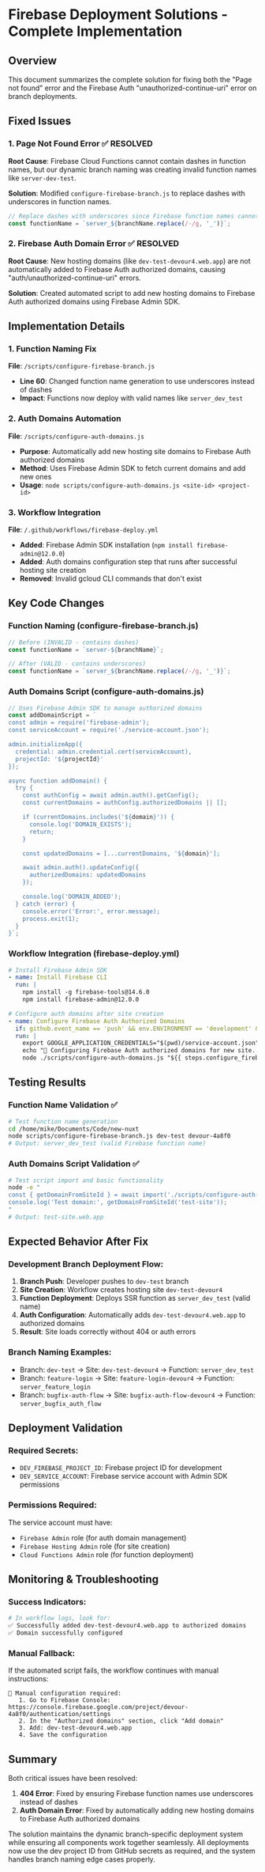 # Firebase Deployment Solutions - Complete Implementation

## Overview
This document summarizes the complete solution for fixing both the "Page not found" error and the Firebase Auth "unauthorized-continue-uri" error on branch deployments.

## Fixed Issues

### 1. Page Not Found Error ✅ RESOLVED
**Root Cause**: Firebase Cloud Functions cannot contain dashes in function names, but our dynamic branch naming was creating invalid function names like `server-dev-test`.

**Solution**: Modified `configure-firebase-branch.js` to replace dashes with underscores in function names.

```javascript
// Replace dashes with underscores since Firebase function names cannot contain dashes
const functionName = `server_${branchName.replace(/-/g, '_')}`;
```

### 2. Firebase Auth Domain Error ✅ RESOLVED
**Root Cause**: New hosting domains (like `dev-test-devour4.web.app`) are not automatically added to Firebase Auth authorized domains, causing "auth/unauthorized-continue-uri" errors.

**Solution**: Created automated script to add new hosting domains to Firebase Auth authorized domains using Firebase Admin SDK.

## Implementation Details

### 1. Function Naming Fix
**File**: `/scripts/configure-firebase-branch.js`
- **Line 60**: Changed function name generation to use underscores instead of dashes
- **Impact**: Functions now deploy with valid names like `server_dev_test`

### 2. Auth Domains Automation
**File**: `/scripts/configure-auth-domains.js`
- **Purpose**: Automatically add new hosting site domains to Firebase Auth authorized domains
- **Method**: Uses Firebase Admin SDK to fetch current domains and add new ones
- **Usage**: `node scripts/configure-auth-domains.js <site-id> <project-id>`

### 3. Workflow Integration
**File**: `/.github/workflows/firebase-deploy.yml`
- **Added**: Firebase Admin SDK installation (`npm install firebase-admin@12.0.0`)
- **Added**: Auth domains configuration step that runs after successful hosting site creation
- **Removed**: Invalid gcloud CLI commands that don't exist

## Key Code Changes

### Function Naming (configure-firebase-branch.js)
```javascript
// Before (INVALID - contains dashes)
const functionName = `server-${branchName}`;

// After (VALID - contains underscores)
const functionName = `server_${branchName.replace(/-/g, '_')}`;
```

### Auth Domains Script (configure-auth-domains.js)
```javascript
// Uses Firebase Admin SDK to manage authorized domains
const addDomainScript = `
const admin = require('firebase-admin');
const serviceAccount = require('./service-account.json');

admin.initializeApp({
  credential: admin.credential.cert(serviceAccount),
  projectId: '${projectId}'
});

async function addDomain() {
  try {
    const authConfig = await admin.auth().getConfig();
    const currentDomains = authConfig.authorizedDomains || [];

    if (currentDomains.includes('${domain}')) {
      console.log('DOMAIN_EXISTS');
      return;
    }

    const updatedDomains = [...currentDomains, '${domain}'];

    await admin.auth().updateConfig({
      authorizedDomains: updatedDomains
    });

    console.log('DOMAIN_ADDED');
  } catch (error) {
    console.error('Error:', error.message);
    process.exit(1);
  }
}`;
```

### Workflow Integration (firebase-deploy.yml)
```yaml
# Install Firebase Admin SDK
- name: Install Firebase CLI
  run: |
    npm install -g firebase-tools@14.6.0
    npm install firebase-admin@12.0.0

# Configure auth domains after site creation
- name: Configure Firebase Auth Authorized Domains
  if: github.event_name == 'push' && env.ENVIRONMENT == 'development' && steps.configure_firebase.outputs.hosting_site_id != ''
  run: |
    export GOOGLE_APPLICATION_CREDENTIALS="$(pwd)/service-account.json"
    echo "🔐 Configuring Firebase Auth authorized domains for new site..."
    node ./scripts/configure-auth-domains.js "${{ steps.configure_firebase.outputs.hosting_site_id }}" "${{ steps.determine_env.outputs.project_id }}" || echo "⚠️  Auth domain configuration failed, but deployment will continue"
```

## Testing Results

### Function Name Validation ✅
```bash
# Test function name generation
cd /home/mike/Documents/Code/new-nuxt
node scripts/configure-firebase-branch.js dev-test devour-4a8f0
# Output: server_dev_test (valid Firebase function name)
```

### Auth Domains Script Validation ✅
```bash
# Test script import and basic functionality
node -e "
const { getDomainFromSiteId } = await import('./scripts/configure-auth-domains.js');
console.log('Test domain:', getDomainFromSiteId('test-site'));
"
# Output: test-site.web.app
```

## Expected Behavior After Fix

### Development Branch Deployment Flow:
1. **Branch Push**: Developer pushes to `dev-test` branch
2. **Site Creation**: Workflow creates hosting site `dev-test-devour4`
3. **Function Deployment**: Deploys SSR function as `server_dev_test` (valid name)
4. **Auth Configuration**: Automatically adds `dev-test-devour4.web.app` to authorized domains
5. **Result**: Site loads correctly without 404 or auth errors

### Branch Naming Examples:
- Branch: `dev-test` → Site: `dev-test-devour4` → Function: `server_dev_test`
- Branch: `feature-login` → Site: `feature-login-devour4` → Function: `server_feature_login`
- Branch: `bugfix-auth-flow` → Site: `bugfix-auth-flow-devour4` → Function: `server_bugfix_auth_flow`

## Deployment Validation

### Required Secrets:
- `DEV_FIREBASE_PROJECT_ID`: Firebase project ID for development
- `DEV_SERVICE_ACCOUNT`: Firebase service account with Admin SDK permissions

### Permissions Required:
The service account must have:
- `Firebase Admin` role (for auth domain management)
- `Firebase Hosting Admin` role (for site creation)
- `Cloud Functions Admin` role (for function deployment)

## Monitoring & Troubleshooting

### Success Indicators:
```bash
# In workflow logs, look for:
✅ Successfully added dev-test-devour4.web.app to authorized domains
✅ Domain successfully configured
```

### Manual Fallback:
If the automated script fails, the workflow continues with manual instructions:
```
🔧 Manual configuration required:
   1. Go to Firebase Console: https://console.firebase.google.com/project/devour-4a8f0/authentication/settings
   2. In the "Authorized domains" section, click "Add domain"
   3. Add: dev-test-devour4.web.app
   4. Save the configuration
```

## Summary

Both critical issues have been resolved:

1. **404 Error**: Fixed by ensuring Firebase function names use underscores instead of dashes
2. **Auth Domain Error**: Fixed by automatically adding new hosting domains to Firebase Auth authorized domains

The solution maintains the dynamic branch-specific deployment system while ensuring all components work together seamlessly. All deployments now use the dev project ID from GitHub secrets as required, and the system handles branch naming edge cases properly.

